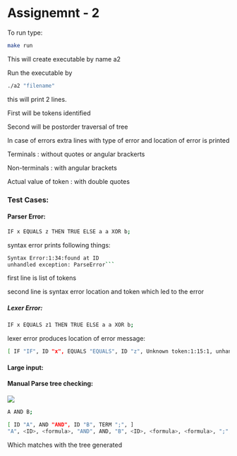 # Assignemnt - 2

To run type:

```bash
make run
```

This will create executable by name a2

Run the executable by

```bash
./a2 "filename"
```

this will print 2 lines.

First will be tokens identified

Second will be postorder traversal of tree

In case of errors extra lines with type of error and location of error is printed

Terminals : without quotes or angular brackerts

Non-terminals : with angular brackets

Actual value of token : with double quotes

### Test Cases:

#### Parser Error:

```bash
IF x EQUALS z THEN TRUE ELSE a a XOR b;
```

syntax error prints following things:

````bash
Syntax Error:1:34:found at ID
unhandled exception: ParseError```
````

first line is list of tokens

second line is syntax error location and token which led to the error

##### Lexer Error:

```bash
IF x EQUALS z1 THEN TRUE ELSE a a XOR b;
```

lexer error produces location of error message:

```bash
[ IF "IF", ID "x", EQUALS "EQUALS", ID "z", Unknown token:1:15:1, unhandled exception: LexError
```

#### Large input:

#### Manual Parse tree checking:

![](!./image/README/index.jpeg)

```bash
A AND B;
```

```bash
[ ID "A", AND "AND", ID "B", TERM ";", ]
"A", <ID>, <formula>, "AND", AND, "B", <ID>, <formula>, <formula>, ";", <TERM>, <statement>, <program>
```

Which matches with the tree generated
